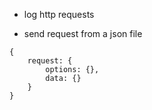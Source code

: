- log http requests

- send request from a json file

```
{
    request: {
        options: {},
        data: {}
    }
}
```
